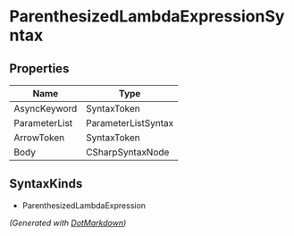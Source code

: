 # ParenthesizedLambdaExpressionSyntax

## Properties

| Name          | Type                |
| ------------- | ------------------- |
| AsyncKeyword  | SyntaxToken         |
| ParameterList | ParameterListSyntax |
| ArrowToken    | SyntaxToken         |
| Body          | CSharpSyntaxNode    |

## SyntaxKinds

* ParenthesizedLambdaExpression

*\(Generated with [DotMarkdown](http://github.com/JosefPihrt/DotMarkdown)\)*